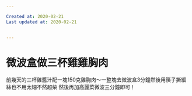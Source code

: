 ```yaml
---

Created at: 2020-02-21
Last updated at: 2020-02-21


---
```


# 微波盒做三杯雞雞胸肉


前幾天的三杯雞醬汁配一塊150克雞胸肉～一整塊去微波盒3分鐘然後用筷子撕細絲也不用太細不然超柴 然後再加高麗菜微波三分鐘即可！

